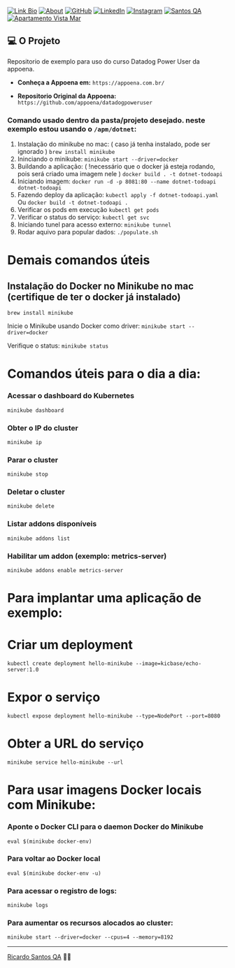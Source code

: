 

[![Link Bio](https://img.shields.io/badge/Link%20Bio-59d959?style=for-the-badge&logo=about.me&logoColor=white)](https://santosqa.github.io) [![About](https://img.shields.io/badge/About.me-993399?style=for-the-badge&logo=about.me&logoColor=white)](https://about.me/santosqa) [![GitHub](https://img.shields.io/badge/GitHub-100000?style=for-the-badge&logo=github&logoColor=white)](https://github.com/santosqa) [![LinkedIn](https://img.shields.io/badge/LinkedIn-0077B5?style=for-the-badge&logo=linkedin&logoColor=white)](https://www.linkedin.com/in/santosqa) [![Instagram](https://img.shields.io/badge/instagram-%23E4405F.svg?&style=for-the-badge&logo=instagram&logoColor=white)](https://www.instagram.com/santosqa_/) [![Santos QA](https://img.shields.io/badge/SantosQA.COM-BD93F9?style=for-the-badge&logo=twitter&logoColor=white)](https://santosqa.com/) [![Apartamento Vista Mar](https://img.shields.io/badge/ApartamentoVistaMar.com-FFB86C?style=for-the-badge&logo=twitter&logoColor=white)](https://www.apartamentovistamar.com/)


## 💻 O Projeto

 Repositorio de exemplo para uso do curso Datadog Power User da appoena.
  
  - **Conheça a Appoena em:**
  ``` https://appoena.com.br/ ```

  - **Repositorio Original da Appoena:**
    ``` https://github.com/appoena/datadogpoweruser ```


### Comando usado dentro da pasta/projeto desejado. neste exemplo estou usando o ```/apm/dotnet```:
  1. Instalação do minikube no mac: ( caso já tenha instalado, pode ser ignorado )
    ``` brew install minikube ```
  2. Ininciando o minikube:
    ``` minikube start --driver=docker ```
  3. Buildando a aplicação: ( !necessário que o docker já esteja rodando, pois será criado uma imagem nele )
    ``` docker build . -t dotnet-todoapi ```
  4. Iniciando imagem:
    ``` docker run -d -p 8081:80 --name dotnet-todoapi dotnet-todoapi ```
  5. Fazendo deploy da aplicação: 
    ``` kubectl apply -f dotnet-todoapi.yaml ```
    Ou
    ``` docker build -t dotnet-todoapi . ```
  6. Verificar os pods em execução
    ``` kubectl get pods ```
  7. Verificar o status do serviço:
    ``` kubectl get svc ```
  8. Iniciando tunel para acesso externo:
    ``` minikube tunnel ```
  9. Rodar aquivo para popular dados:
    ``` ./populate.sh ```



# Demais comandos úteis

## Instalação do Docker no Minikube no mac (certifique de ter o docker já instalado)
  ``` brew install minikube ``` 

  Inicie o Minikube usando Docker como driver:
  ``` minikube start --driver=docker ``` 

  Verifique o status:
  ``` minikube status ``` 

# Comandos úteis para o dia a dia:

### Acessar o dashboard do Kubernetes
 ``` minikube dashboard ``` 

### Obter o IP do cluster
 ``` minikube ip ``` 

### Parar o cluster
 ``` minikube stop ``` 

### Deletar o cluster
 ``` minikube delete ``` 

### Listar addons disponíveis
 ``` minikube addons list ``` 

### Habilitar um addon (exemplo: metrics-server)
 ``` minikube addons enable metrics-server ``` 

# Para implantar uma aplicação de exemplo:
# Criar um deployment
 ``` kubectl create deployment hello-minikube --image=kicbase/echo-server:1.0 ``` 

# Expor o serviço
 ``` kubectl expose deployment hello-minikube --type=NodePort --port=8080 ``` 

# Obter a URL do serviço
 ``` minikube service hello-minikube --url ``` 


# Para usar imagens Docker locais com Minikube:

### Aponte o Docker CLI para o daemon Docker do Minikube
 ``` eval $(minikube docker-env) ``` 

### Para voltar ao Docker local
 ``` eval $(minikube docker-env -u) ``` 

### Para acessar o registro de logs:
 ``` minikube logs ``` 

### Para aumentar os recursos alocados ao cluster:
 ``` minikube start --driver=docker --cpus=4 --memory=8192 ``` 




---

 [Ricardo Santos QA](https://github.com/santosqa) 👋🏼